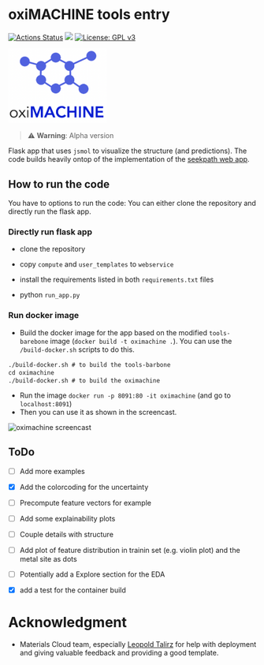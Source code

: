 # oxiMACHINE tools entry

[![Actions Status](https://github.com/kjappelbaum/oximachinetool/workflows/Docker%20Image%20Build%20CI/badge.svg)](https://github.com/kjappelbaum/oximachinetool/actions)
[![](https://img.shields.io/badge/python-3.6-blue.svg)](https://www.python.org/download/releases/3.6.0/)
[![License: GPL v3](https://img.shields.io/badge/License-GPLv3-blue.svg)](https://www.gnu.org/licenses/gpl-3.0)

<img src='oximachine_logo.png' width=200px, text-align=center> </img>

> ⚠️ **Warning**: Alpha version

Flask app that uses `jsmol` to visualize the structure (and predictions). The code builds heavily ontop of the implementation of the [seekpath web app](https://github.com/giovannipizzi/seekpath).

## How to run the code

You have to options to run the code: You can either clone the repository and directly run the flask app. 

### Directly run flask app
- clone the repository 

- copy `compute` and `user_templates` to `webservice`

- install the requirements listed in both `requirements.txt` files 

- python `run_app.py`

### Run docker image

- Build the docker image for the app based on the modified `tools-barebone` image (`docker build -t oximachine .`). You can use the `/build-docker.sh` scripts to do this. 
```
./build-docker.sh # to build the tools-barbone
cd oximachine
./build-docker.sh # to build the oximachine
```

- Run the image `docker run -p 8091:80 -it oximachine` (and go to
        `localhost:8091`)
- Then you can use it as shown in the screencast. 

![oximachine screencast]('_static/oximachine.gif')


## ToDo

- [ ] Add more examples

- [x] Add the colorcoding for the uncertainty

- [ ] Precompute feature vectors for example

- [ ] Add some explainability plots

- [ ] Couple details with structure

- [ ] Add plot of feature distribution in trainin set (e.g. violin plot) and the metal site as dots

- [ ] Potentially add a Explore section for the EDA

- [x] add a test for the container build


# Acknowledgment

- Materials Cloud team, especially [Leopold Talirz](https://github.com/ltalirz) for help with deployment and giving valuable feedback and providing a good template. 
